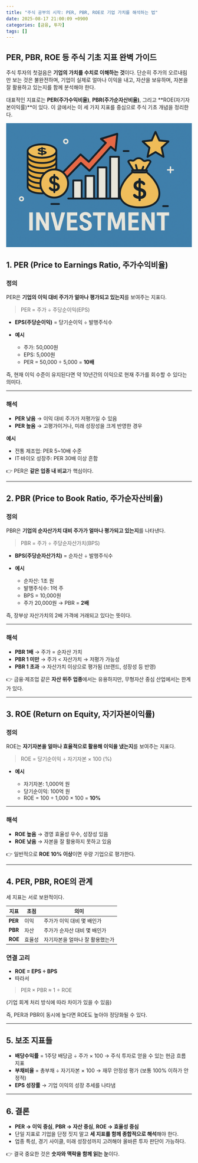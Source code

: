 ```yaml
---
title: "주식 공부의 시작: PER, PBR, ROE로 기업 가치를 해석하는 법"
date: 2025-08-17 21:00:09 +0900
categories: [금융, 투자]
tags: []
---
```


## PER, PBR, ROE 등 주식 기초 지표 완벽 가이드

주식 투자의 첫걸음은 **기업의 가치를 수치로 이해하는 것**이다. 단순히 주가의 오르내림만 보는 것은 불완전하며, 기업이 실제로 얼마나 이익을 내고, 자산을 보유하며, 자본을 잘 활용하고 있는지를 함께 분석해야 한다.

대표적인 지표로는 **PER(주가수익비율)**, **PBR(주가순자산비율)**, 그리고 **ROE(자기자본이익률)**이 있다. 이 글에서는 이 세 가지 지표를 중심으로 주식 기초 개념을 정리한다.

![투자](assets/img/normal/investment.png)

## 1. PER (Price to Earnings Ratio, 주가수익비율)

### 정의

PER은 **기업의 이익 대비 주가가 얼마나 평가되고 있는지**를 보여주는 지표다.

> PER = 주가 ÷ 주당순이익(EPS)

* **EPS(주당순이익)** = 당기순이익 ÷ 발행주식수
* **예시**

  * 주가: 50,000원
  * EPS: 5,000원
  * PER = 50,000 ÷ 5,000 = **10배**

즉, 현재 이익 수준이 유지된다면 약 10년간의 이익으로 현재 주가를 회수할 수 있다는 의미다.

---

### 해석

* **PER 낮음** → 이익 대비 주가가 저평가일 수 있음
* **PER 높음** → 고평가이거나, 미래 성장성을 크게 반영한 경우

**예시**

* 전통 제조업: PER 5~10배 수준
* IT·바이오 성장주: PER 30배 이상 흔함

👉 PER은 **같은 업종 내 비교**가 핵심이다.

---

## 2. PBR (Price to Book Ratio, 주가순자산비율)

### 정의

PBR은 **기업의 순자산가치 대비 주가가 얼마나 평가되고 있는지**를 나타낸다.

> PBR = 주가 ÷ 주당순자산가치(BPS)

* **BPS(주당순자산가치)** = 순자산 ÷ 발행주식수
* **예시**

  * 순자산: 1조 원
  * 발행주식수: 1억 주
  * BPS = 10,000원
  * 주가 20,000원 → PBR = **2배**

즉, 장부상 자산가치의 2배 가격에 거래되고 있다는 뜻이다.

---

### 해석

* **PBR 1배** → 주가 = 순자산 가치
* **PBR 1 미만** → 주가 < 자산가치 → 저평가 가능성
* **PBR 1 초과** → 자산가치 이상으로 평가됨 (브랜드, 성장성 등 반영)

👉 금융·제조업 같은 **자산 위주 업종**에서는 유용하지만, 무형자산 중심 산업에서는 한계가 있다.

---

## 3. ROE (Return on Equity, 자기자본이익률)

### 정의

ROE는 **자기자본을 얼마나 효율적으로 활용해 이익을 냈는지**를 보여주는 지표다.

> ROE = 당기순이익 ÷ 자기자본 × 100 (%)

* **예시**

  * 자기자본: 1,000억 원
  * 당기순이익: 100억 원
  * ROE = 100 ÷ 1,000 × 100 = **10%**

---

### 해석

* **ROE 높음** → 경영 효율성 우수, 성장성 있음
* **ROE 낮음** → 자본을 잘 활용하지 못하고 있음

👉 일반적으로 **ROE 10% 이상**이면 우량 기업으로 평가한다.

---

## 4. PER, PBR, ROE의 관계

세 지표는 서로 보완적이다.

| 지표      | 초점  | 의미                |
| ------- | --- | ----------------- |
| **PER** | 이익  | 주가가 이익 대비 몇 배인가   |
| **PBR** | 자산  | 주가가 순자산 대비 몇 배인가  |
| **ROE** | 효율성 | 자기자본을 얼마나 잘 활용했는가 |

### 연결 고리

* **ROE = EPS ÷ BPS**
* 따라서  
>  PER × PBR ≈ 1 ÷ ROE

  (기업 회계 처리 방식에 따라 차이가 있을 수 있음)

즉, PER과 PBR이 동시에 높다면 ROE도 높아야 정당화될 수 있다.

---

## 5. 보조 지표들

* **배당수익률** = 1주당 배당금 ÷ 주가 × 100
  → 주식 투자로 얻을 수 있는 현금 흐름 지표
* **부채비율** = 총부채 ÷ 자기자본 × 100
  → 재무 안정성 평가 (보통 100% 이하가 안정적)
* **EPS 성장률**
  → 기업 이익의 성장 추세를 나타냄

---

## 6. 결론

* **PER → 이익 중심**, **PBR → 자산 중심**, **ROE → 효율성 중심**
* 단일 지표로 기업을 단정 짓지 말고 **세 지표를 함께 종합적으로 해석**해야 한다.
* 업종 특성, 경기 사이클, 미래 성장성까지 고려해야 올바른 투자 판단이 가능하다.

👉 결국 중요한 것은 **숫자와 맥락을 함께 읽는 눈**이다.
